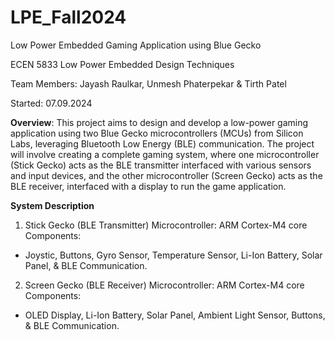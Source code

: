 # LPE_Fall2024

Low Power Embedded Gaming Application using Blue Gecko

ECEN 5833 Low Power Embedded Design Techniques

Team Members: Jayash Raulkar, Unmesh Phaterpekar & Tirth Patel

Started: 07.09.2024

**Overview**:
This project aims to design and develop a low-power gaming application using two Blue Gecko microcontrollers (MCUs) from Silicon Labs, leveraging Bluetooth Low Energy (BLE) communication. The project will involve creating a complete gaming system, where one microcontroller (Stick Gecko) acts as the BLE transmitter interfaced with various sensors and input devices, and the other microcontroller (Screen Gecko) acts as the BLE receiver, interfaced with a display to run the game application.

**System Description**
1. Stick Gecko (BLE Transmitter)
Microcontroller: ARM Cortex-M4 core
Components:

- Joystic, Buttons, Gyro Sensor, Temperature Sensor, Li-Ion Battery, Solar Panel, & BLE Communication.


2. Screen Gecko (BLE Receiver)
Microcontroller: ARM Cortex-M4 core
Components:

- OLED Display, Li-Ion Battery, Solar Panel, Ambient Light Sensor, Buttons, & BLE Communication.

